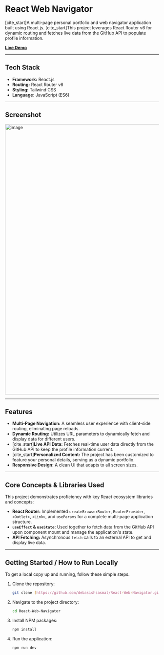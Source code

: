 # React Web Navigator

[cite_start]A multi-page personal portfolio and web navigator application built using React.js. [cite_start]This project leverages React Router v6 for dynamic routing and fetches live data from the GitHub API to populate profile information.

[**Live Demo**](https://your-live-demo-link-here.com) 

---

## Tech Stack

- **Framework:** React.js
- **Routing:** React Router v6
- **Styling:** Tailwind CSS
- **Language:** JavaScript (ES6)

---

## Screenshot

<img width="1279" height="885" alt="image" src="https://github.com/user-attachments/assets/c2af5845-b6e7-4366-b050-2fa68d33bc12" />

---

## Features

- **Multi-Page Navigation:** A seamless user experience with client-side routing, eliminating page reloads.
- **Dynamic Routing:** Utilizes URL parameters to dynamically fetch and display data for different users.
- [cite_start]**Live API Data:** Fetches real-time user data directly from the GitHub API to keep the profile information current.
- [cite_start]**Personalized Content:** The project has been customized to feature your personal details, serving as a dynamic portfolio.
- **Responsive Design:** A clean UI that adapts to all screen sizes.

---

## Core Concepts & Libraries Used

This project demonstrates proficiency with key React ecosystem libraries and concepts:

- **React Router:** Implemented `createBrowserRouter`, `RouterProvider`, `<Outlet>`, `<Link>`, and `useParams` for a complete multi-page application structure.
- **`useEffect` & `useState`:** Used together to fetch data from the GitHub API upon component mount and manage the application's state.
- **API Fetching:** Asynchronous `fetch` calls to an external API to get and display live data.

---

## Getting Started / How to Run Locally

To get a local copy up and running, follow these simple steps.

1.  Clone the repository:
    ```sh
    git clone [https://github.com/debasishsasmal/React-Web-Navigator.git](https://github.com/debasishsasmal/React-Web-Navigator.git)
    ```
2.  Navigate to the project directory:
    ```sh
    cd React-Web-Navigator
    ```
3.  Install NPM packages:
    ```sh
    npm install
    ```
4.  Run the application:
    ```sh
    npm run dev
    ```
